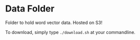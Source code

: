 # Data Folder

Folder to hold word vector data. Hosted on S3!

To download, simply type `./download.sh` at your commandline.
